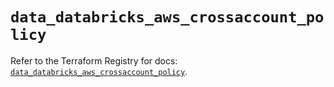 # `data_databricks_aws_crossaccount_policy`

Refer to the Terraform Registry for docs: [`data_databricks_aws_crossaccount_policy`](https://registry.terraform.io/providers/databricks/databricks/1.71.0/docs/data-sources/aws_crossaccount_policy).
